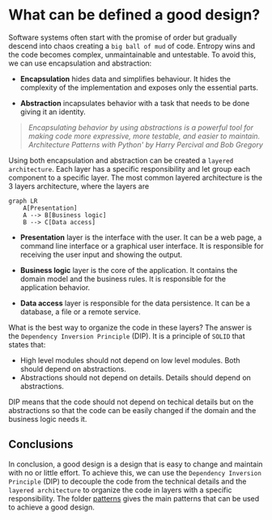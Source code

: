 # What can be defined a good design?

Software systems often start with the promise of order but gradually descend into chaos creating a `big ball of mud` of code. Entropy wins and the code becomes complex, unmaintainable and untestable. To avoid this, we can use encapsulation and abstraction:

- **Encapsulation** hides data and simplifies behaviour. It hides the complexity of the implementation and exposes only the essential parts.

- **Abstraction** incapsulates behavior with a task that needs to be done giving it an identity.

> _Encapsulating behavior by using abstractions is a powerful tool for making code more expressive, more testable, and easier to maintain._  
> _Architecture Patterns with Python' by Harry Percival and Bob Gregory_

Using both encapsulation and abstraction can be created a `layered architecture`. Each layer has a specific responsibility and let group each component to a specific layer. The most common layered architecture is the 3 layers architecture, where the layers are

```mermaid
graph LR
    A[Presentation]
    A --> B[Business logic]
    B --> C[Data access]
```

- **Presentation** layer is the interface with the user. It can be a web page, a command line interface or a graphical user interface. It is responsible for receiving the user input and showing the output.

- **Business logic** layer is the core of the application. It contains the domain model and the business rules. It is responsible for the application behavior.

- **Data access** layer is responsible for the data persistence. It can be a database, a file or a remote service.

What is the best way to organize the code in these layers? The answer is the `Dependency Inversion Principle` (DIP). It is a principle of `SOLID` that states that:

- High level modules should not depend on low level modules. Both should depend on abstractions.
- Abstractions should not depend on details. Details should depend on abstractions.

DIP means that the code should not depend on techical details but on the abstractions so that the code can be easily changed if the domain and the business logic needs it.

## Conclusions

In conclusion, a good design is a design that is easy to change and maintain with no or little effort. To achieve this, we can use the `Dependency Inversion Principle` (DIP) to decouple the code from the technical details and the `layered architecture` to organize the code in layers with a specific responsibility. The folder [patterns](./patterns) gives the main patterns that can be used to achieve a good design.
